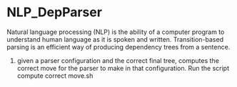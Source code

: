 # NLP_DepParser
Natural language processing (NLP) is the ability of a computer program to understand human language as it is spoken and written.
Transition-based parsing is an efficient way of producing dependency trees from a sentence. 

1. given a parser configuration and the correct final tree, computes the correct move for the parser to make in that configuration. Run the script compute correct move.sh
